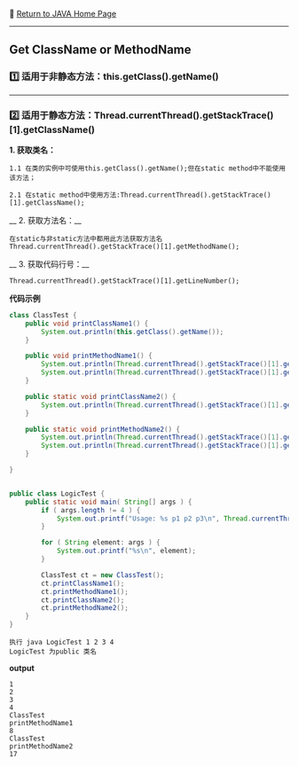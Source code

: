 :hotel: [Return to JAVA Home Page](https://github.com/geophydog/Java/blob/master/README.md)

***

## Get ClassName or MethodName

### :one: 适用于非静态方法：this.getClass().getName()

***

### :two: 适用于静态方法：Thread.currentThread().getStackTrace()[1].getClassName()


__1. 获取类名：__
```
1.1 在类的实例中可使用this.getClass().getName();但在static method中不能使用该方法；

2.1 在static method中使用方法:Thread.currentThread().getStackTrace()[1].getClassName();
 ```
 
__ 2. 获取方法名：__
```
在static与非static方法中都用此方法获取方法名
Thread.currentThread().getStackTrace()[1].getMethodName();
```

__ 3. 获取代码行号：__
```
Thread.currentThread().getStackTrace()[1].getLineNumber();
```


__代码示例__
```java
class ClassTest {
    public void printClassName1() {
        System.out.println(this.getClass().getName());
    }

    public void printMethodName1() {
        System.out.println(Thread.currentThread().getStackTrace()[1].getMethodName());
        System.out.println(Thread.currentThread().getStackTrace()[1].getLineNumber());
    }

    public static void printClassName2() {
        System.out.println(Thread.currentThread().getStackTrace()[1].getClassName());
    }

    public static void printMethodName2() {
        System.out.println(Thread.currentThread().getStackTrace()[1].getMethodName());
        System.out.println(Thread.currentThread().getStackTrace()[1].getLineNumber());
    }

}


public class LogicTest {
    public static void main( String[] args ) {
        if ( args.length != 4 ) {
            System.out.printf("Usage: %s p1 p2 p3\n", Thread.currentThread().getStackTrace()[1].getClassName());
        }

        for ( String element: args ) {
            System.out.printf("%s\n", element);
        }

        ClassTest ct = new ClassTest();
        ct.printClassName1();
        ct.printMethodName1();
        ct.printClassName2();
        ct.printMethodName2();
    }
}
```


```
执行 java LogicTest 1 2 3 4
LogicTest 为public 类名
```
__output__
```
1
2
3
4
ClassTest
printMethodName1
8
ClassTest
printMethodName2
17
```
